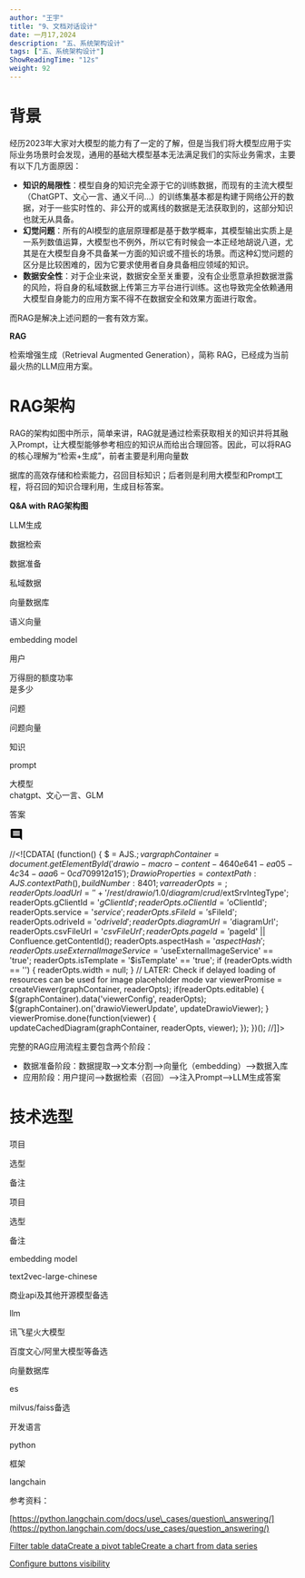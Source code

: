 ```yaml
---
author: "王宇"
title: "9、文档对话设计"
date: 一月17,2024
description: "五、系统架构设计"
tags: ["五、系统架构设计"]
ShowReadingTime: "12s"
weight: 92
---
```

背景
==

经历2023年大家对大模型的能力有了一定的了解，但是当我们将大模型应用于实际业务场景时会发现，通用的基础大模型基本无法满足我们的实际业务需求，主要有以下几方面原因：

*   **知识的局限性**：模型自身的知识完全源于它的训练数据，而现有的主流大模型（ChatGPT、文心一言、通义千问…）的训练集基本都是构建于网络公开的数据，对于一些实时性的、非公开的或离线的数据是无法获取到的，这部分知识也就无从具备。
*   **幻觉问题**：所有的AI模型的底层原理都是基于数学概率，其模型输出实质上是一系列数值运算，大模型也不例外，所以它有时候会一本正经地胡说八道，尤其是在大模型自身不具备某一方面的知识或不擅长的场景。而这种幻觉问题的区分是比较困难的，因为它要求使用者自身具备相应领域的知识。
*   **数据安全性**：对于企业来说，数据安全至关重要，没有企业愿意承担数据泄露的风险，将自身的私域数据上传第三方平台进行训练。这也导致完全依赖通用大模型自身能力的应用方案不得不在数据安全和效果方面进行取舍。

而RAG是解决上述问题的一套有效方案。

**RAG**

检索增强生成（Retrieval Augmented Generation），简称 RAG，已经成为当前最火热的LLM应用方案。

RAG架构
=====

RAG的架构如图中所示，简单来讲，RAG就是通过检索获取相关的知识并将其融入Prompt，让大模型能够参考相应的知识从而给出合理回答。因此，可以将RAG的核心理解为“检索+生成”，前者主要是利用向量数

据库的高效存储和检索能力，召回目标知识；后者则是利用大模型和Prompt工程，将召回的知识合理利用，生成目标答案。

**Q&A with RAG架构图**

LLM生成

数据检索

数据准备

私域数据

向量数据库

语义向量

embedding model

  
用户

万得厨的额度功率  
是多少

问题

问题向量

知识

prompt

大模型  
chatgpt、文心一言、GLM

答案

![](data:image/svg+xml;base64,PHN2ZyB4bWxucz0iaHR0cDovL3d3dy53My5vcmcvMjAwMC9zdmciIHdpZHRoPSIyNCIgaGVpZ2h0PSIyNCIgdmlld0JveD0iMCAwIDI0IDI0Ij48cGF0aCBkPSJNMjEuOTkgNGMwLTEuMS0uODktMi0xLjk5LTJINGMtMS4xIDAtMiAuOS0yIDJ2MTJjMCAxLjEuOSAyIDIgMmgxNGw0IDQtLjAxLTE4ek0xOCAxNEg2di0yaDEydjJ6bTAtM0g2VjloMTJ2MnptMC0zSDZWNmgxMnYyeiIvPjxwYXRoIGQ9Ik0wIDBoMjR2MjRIMHoiIGZpbGw9Im5vbmUiLz48L3N2Zz4= "Show Comments")

//<!\[CDATA\[ (function() { $ = AJS.$; var graphContainer = document.getElementById('drawio-macro-content-4640e641-ea05-4c34-aaa6-0cd709912a15'); DrawioProperties = { contextPath : AJS.contextPath(), buildNumber : 8401 }; var readerOpts = {}; readerOpts.loadUrl = '' + '/rest/drawio/1.0/diagram/crud/%51%41%77%69%74%68%52%41%47/114683500?revision=2'; readerOpts.imageUrl = '' + '/download/attachments/114683500/QAwithRAG.png' + '?version=2&api=v2'; readerOpts.editUrl = '' + '/plugins/drawio/addDiagram.action?ceoId=114683500&owningPageId=114683500&diagramName=%51%41%77%69%74%68%52%41%47&revision=2'; readerOpts.editable = true; readerOpts.canComment = true; readerOpts.stylePath = STYLE\_PATH; readerOpts.stencilPath = STENCIL\_PATH; readerOpts.imagePath = IMAGE\_PATH + '/reader'; readerOpts.border = true; readerOpts.width = '651'; readerOpts.simpleViewer = false; readerOpts.tbstyle = 'top'; readerOpts.links = 'auto'; readerOpts.lightbox = true; readerOpts.resourcePath = ATLAS\_RESOURCE\_BASE + '/resources/viewer'; readerOpts.disableButtons = false; readerOpts.zoomToFit = true; readerOpts.language = 'zh'; readerOpts.licenseStatus = 'OK'; readerOpts.contextPath = AJS.contextPath(); readerOpts.diagramName = decodeURIComponent('%51%41%77%69%74%68%52%41%47'); readerOpts.diagramDisplayName = ''; readerOpts.aspect = ''; readerOpts.ceoName = '9、文档对话设计'; readerOpts.attVer = '2'; readerOpts.attId = '114683513'; readerOpts.lastModifierName = '未知用户 (renpeng)'; readerOpts.lastModified = '2024-01-16 18:01:42.983'; readerOpts.creatorName = '未知用户 (renpeng)'; //Embed macro specific info readerOpts.extSrvIntegType = '$extSrvIntegType'; readerOpts.gClientId = '$gClientId'; readerOpts.oClientId = '$oClientId'; readerOpts.service = '$service'; readerOpts.sFileId = '$sFileId'; readerOpts.odriveId = '$odriveId'; readerOpts.diagramUrl = '$diagramUrl'; readerOpts.csvFileUrl = '$csvFileUrl'; readerOpts.pageId = '$pageId' || Confluence.getContentId(); readerOpts.aspectHash = '$aspectHash'; readerOpts.useExternalImageService = '$useExternalImageService' == 'true'; readerOpts.isTemplate = '$isTemplate' == 'true'; if (readerOpts.width == '') { readerOpts.width = null; } // LATER: Check if delayed loading of resources can be used for image placeholder mode var viewerPromise = createViewer(graphContainer, readerOpts); if(readerOpts.editable) { $(graphContainer).data('viewerConfig', readerOpts); $(graphContainer).on('drawioViewerUpdate', updateDrawioViewer); } viewerPromise.done(function(viewer) { updateCachedDiagram(graphContainer, readerOpts, viewer); }); })(); //\]\]>

完整的RAG应用流程主要包含两个阶段：

*   数据准备阶段：数据提取——>文本分割——>向量化（embedding）——>数据入库
*   应用阶段：用户提问——>数据检索（召回）——>注入Prompt——>LLM生成答案

技术选型
====

项目

选型

备注

项目

选型

备注

embedding model

text2vec-large-chinese

商业api及其他开源模型备选

llm

讯飞星火大模型

百度文心/阿里大模型等备选

向量数据库

es

milvus/faiss备选

开发语言

python

  

框架

langchain

  

参考资料：

[https://python.langchain.com/docs/use\_cases/question\_answering/](https://python.langchain.com/docs/use_cases/question_answering/)

[Filter table data](#)[Create a pivot table](#)[Create a chart from data series](#)

[Configure buttons visibility](/users/tfac-settings.action)